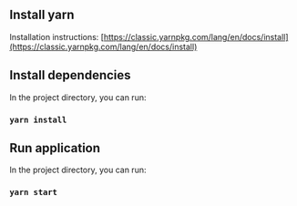 ## Install yarn

Installation instructions: [https://classic.yarnpkg.com/lang/en/docs/install](https://classic.yarnpkg.com/lang/en/docs/install) 


## Install dependencies

In the project directory, you can run:

### `yarn install`


## Run application

In the project directory, you can run:

### `yarn start`
